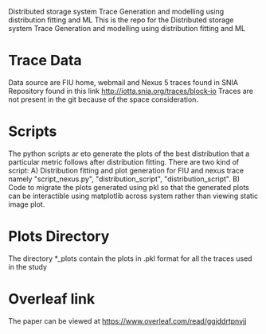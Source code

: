 Distributed storage system Trace Generation and modelling using distribution fitting and ML
This is the repo for the Distributed storage system Trace Generation and modelling using distribution fitting and ML

# Trace Data
Data source are FIU home, webmail and Nexus 5 traces found in SNIA Repository found in this link http://iotta.snia.org/traces/block-io
Traces are not present in the git because of the space consideration. 

# Scripts
The python scripts ar eto generate the plots of the best distribution that a particular metric follows after distribution fitting. 
There are two kind of script: A) Distribution fitting and plot generation for FIU and nexus trace namely "script_nexus.py", "distribution_script", "distribution_script". B) Code to migrate the plots generated using pkl so that the generated plots can be interactible using matplotlib across system rather than viewing static image plot. 

# Plots Directory
The directory *_plots contain the plots in .pkl format for all the traces used in the study

# Overleaf link

The paper can be viewed at https://www.overleaf.com/read/ggjddrtpnvjj
